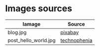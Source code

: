 Images sources
======


Iamage | Source
--- | ---
blog.jpg | [pixabay](https://pixabay.com/en/workplace-computer-media-article-3233497/)
post_hello_world.jpg | [technophenia](https://technophenia.files.wordpress.com/2015/07/hello-world.jpg)
